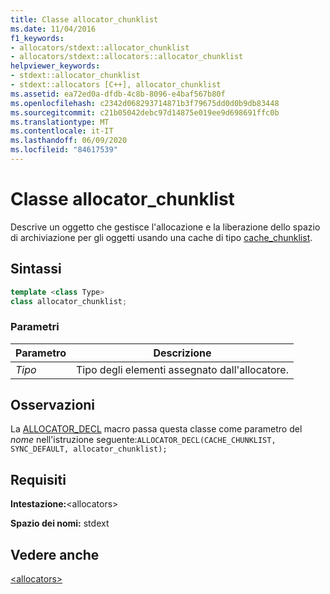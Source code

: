 ```yaml
---
title: Classe allocator_chunklist
ms.date: 11/04/2016
f1_keywords:
- allocators/stdext::allocator_chunklist
- allocators/stdext::allocators::allocator_chunklist
helpviewer_keywords:
- stdext::allocator_chunklist
- stdext::allocators [C++], allocator_chunklist
ms.assetid: ea72ed0a-dfdb-4c8b-8096-e4baf567b80f
ms.openlocfilehash: c2342d068293714871b3f79675dd0d0b9db83448
ms.sourcegitcommit: c21b05042debc97d14875e019ee9d698691ffc0b
ms.translationtype: MT
ms.contentlocale: it-IT
ms.lasthandoff: 06/09/2020
ms.locfileid: "84617539"
---
```

# <a name="allocator_chunklist-class"></a>Classe allocator_chunklist

Descrive un oggetto che gestisce l'allocazione e la liberazione dello spazio di archiviazione per gli oggetti usando una cache di tipo [cache_chunklist](cache-chunklist-class.md).

## <a name="syntax"></a>Sintassi

```cpp
template <class Type>
class allocator_chunklist;
```

### <a name="parameters"></a>Parametri

|Parametro|Descrizione|
|---------------|-----------------|
|*Tipo*|Tipo degli elementi assegnato dall'allocatore.|

## <a name="remarks"></a>Osservazioni

La [ALLOCATOR_DECL](allocators-functions.md#allocator_decl) macro passa questa classe come parametro del *nome* nell'istruzione seguente:`ALLOCATOR_DECL(CACHE_CHUNKLIST, SYNC_DEFAULT, allocator_chunklist);`

## <a name="requirements"></a>Requisiti

**Intestazione:**\<allocators>

**Spazio dei nomi:** stdext

## <a name="see-also"></a>Vedere anche

[\<allocators>](allocators-header.md)
